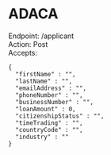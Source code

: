 # ADACA


Endpoint: /applicant\
Action: Post\
Accepts:
```
{
  "firstName" : "",
  "lastName" : "",
  "emailAddress" : "",
  "phoneNumber" : "",
  "businessNumber" : "",
  "loanAmount" : 0,
  "citizenshipStatus" : "",
  "timeTrading" : "",
  "countryCode" : "",
  "industry" : ""
}
```
